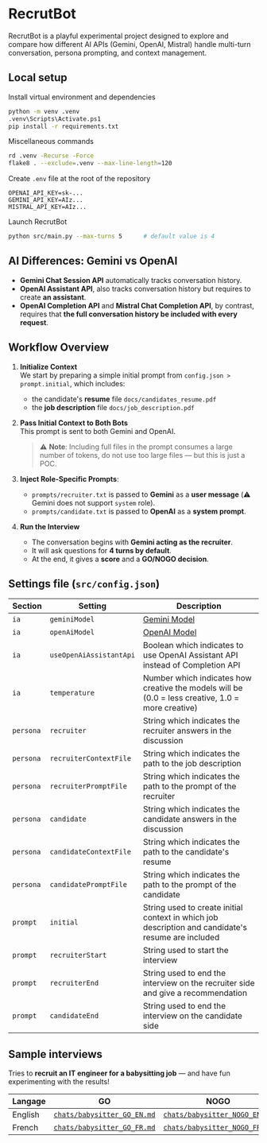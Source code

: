 # RecrutBot

RecrutBot is a playful experimental project designed to explore and compare how different AI APIs (Gemini, OpenAI, Mistral) handle multi-turn conversation, persona prompting, and context management.


## Local setup

Install virtual environment and dependencies

```bash
python -m venv .venv
.venv\Scripts\Activate.ps1
pip install -r requirements.txt
```

Miscellaneous commands

```bash
rd .venv -Recurse -Force
flake8 . --exclude=.venv --max-line-length=120
```

Create `.env` file at the root of the repository
```dotenv
OPENAI_API_KEY=sk-...
GEMINI_API_KEY=AIz...
MISTRAL_API_KEY=AIz...
```

Launch RecrutBot

```bash
python src/main.py --max-turns 5      # default value is 4
```

## AI Differences: Gemini vs OpenAI

- **Gemini Chat Session API** automatically tracks conversation history.
- **OpenAI Assistant API**, also tracks conversation history but requires to create **an assistant**.
- **OpenAI Completion API** and **Mistral Chat Completion API**, by contrast, requires that **the full conversation history be included with every request**.


## Workflow Overview

1. **Initialize Context**  
   We start by preparing a simple initial prompt from `config.json > prompt.initial`, which includes:
   - the candidate's **resume** file `docs/candidates_resume.pdf`
   - the **job description** file `docs/job_description.pdf`

2. **Pass Initial Context to Both Bots**  
   This prompt is sent to both Gemini and OpenAI.

   > ⚠️ **Note**: Including full files in the prompt consumes a large number of tokens, do not use too large files — but this is just a POC.

3. **Inject Role-Specific Prompts**:
   - `prompts/recruiter.txt` is passed to **Gemini** as a **user message** (⚠️ Gemini does not support `system` role).
   - `prompts/candidate.txt` is passed to **OpenAI** as a **system prompt**.

4. **Run the Interview**
   - The conversation begins with **Gemini acting as the recruiter**.
   - It will ask questions for **4 turns by default**.
   - At the end, it gives a **score** and a **GO/NOGO decision**.


## Settings file (`src/config.json`)

| Section | Setting | Description
|-|-|-
| `ia`      | `geminiModel`           | [Gemini Model](https://ai.google.dev/gemini-api/docs/models)
| `ia`      | `openAiModel`           | [OpenAI Model](https://platform.openai.com/docs/models)
| `ia`      | `useOpenAiAssistantApi` | Boolean which indicates to use OpenAI Assistant API instead of Completion API
| `ia`      | `temperature`           | Number which indicates how creative the models will be (0.0 = less creative, 1.0 = more creative)
| `persona` | `recruiter`             | String which indicates the recruiter answers in the discussion
| `persona` | `recruiterContextFile`  | String which indicates the path to the job description
| `persona` | `recruiterPromptFile`   | String which indicates the path to the prompt of the recruiter
| `persona` | `candidate`             | String which indicates the candidate answers in the discussion
| `persona` | `candidateContextFile`  | String which indicates the path to the candidate's resume
| `persona` | `candidatePromptFile`   | String which indicates the path to the prompt of the candidate
| `prompt`  | `initial`               | String used to create initial context in which job description and candidate's resume are included
| `prompt`  | `recruiterStart`        | String used to start the interview
| `prompt`  | `recruiterEnd`          | String used to end the interview on the recruiter side and give a recommendation
| `prompt`  | `candidateEnd`          | String used to end the interview on the candidate side


## Sample interviews

Tries to **recruit an IT engineer for a babysitting job** — and have fun experimenting with the results!

| Langage | GO | NOGO
|-|-|-
| English | [`chats/babysitter_GO_EN.md`](./chats/babysitter_GO_EN.md) | [`chats/babysitter_NOGO_EN.md`](./chats/babysitter_NOGO_EN.md)
| French  | [`chats/babysitter_GO_FR.md`](./chats/babysitter_GO_FR.md) | [`chats/babysitter_NOGO_FR.md`](./chats/babysitter_NOGO_FR.md)

